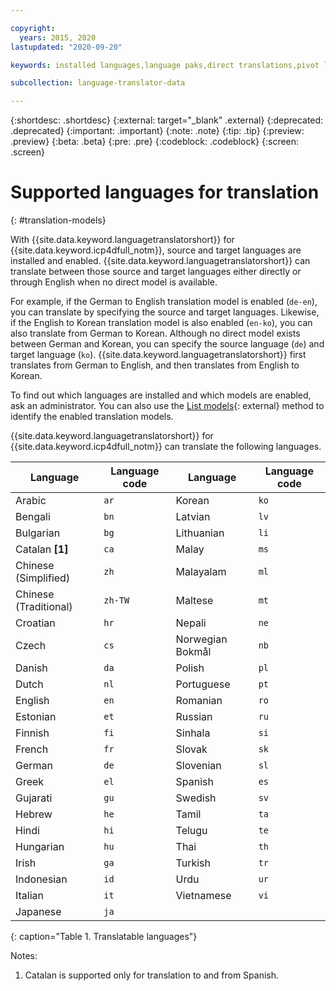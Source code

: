 ```yaml
---

copyright:
  years: 2015, 2020
lastupdated: "2020-09-20"

keywords: installed languages,language paks,direct translations,pivot language

subcollection: language-translator-data

---
```


{:shortdesc: .shortdesc}
{:external: target="_blank" .external}
{:deprecated: .deprecated}
{:important: .important}
{:note: .note}
{:tip: .tip}
{:preview: .preview}
{:beta: .beta}
{:pre: .pre}
{:codeblock: .codeblock}
{:screen: .screen}

# Supported languages for translation
{: #translation-models}

With {{site.data.keyword.languagetranslatorshort}} for {{site.data.keyword.icp4dfull_notm}}, source and target languages are installed and enabled. {{site.data.keyword.languagetranslatorshort}} can translate between those source and target languages either directly or through English when no direct model is available.

For example, if the German to English translation model is enabled (`de-en`), you can translate by specifying the source and target languages. Likewise, if the English to Korean translation model is also enabled (`en-ko`), you can also translate from German to Korean. Although no direct model exists between German and Korean, you can specify the source language (`de`) and target language (`ko`). {{site.data.keyword.languagetranslatorshort}} first translates from German to English, and then translates from English to Korean.

To find out which languages are installed and which models are enabled, ask an administrator. You can also use the [List models](https://{DomainName}/apidocs/language-translator-data#listmodels){: external} method to identify the enabled translation models.

{{site.data.keyword.languagetranslatorshort}} for {{site.data.keyword.icp4dfull_notm}} can translate the following languages.

| Language              | Language code | Language              | Language code |
|-----------------------|---------------|-----------------------|---------------|
| Arabic                | `ar`          | Korean                | `ko`          |
| Bengali               | `bn`          | Latvian               | `lv`          |
| Bulgarian             | `bg`          | Lithuanian            | `li`          |
| Catalan **[1]**       | `ca`          | Malay                 | `ms`          |
| Chinese (Simplified)  | `zh`          | Malayalam             | `ml`          |
| Chinese (Traditional) | `zh-TW`       | Maltese               | `mt`          |
| Croatian              | `hr`          | Nepali                | `ne`          |
| Czech                 | `cs`          | Norwegian Bokmål      | `nb`          |
| Danish                | `da`          | Polish                | `pl`          |
| Dutch                 | `nl`          | Portuguese            | `pt`          |
| English               | `en`          | Romanian              | `ro`          |
| Estonian              | `et`          | Russian               | `ru`          |
| Finnish               | `fi`          | Sinhala               | `si`          |
| French                | `fr`          | Slovak                | `sk`          |
| German                | `de`          | Slovenian             | `sl`          |
| Greek                 | `el`          | Spanish               | `es`          |
| Gujarati              | `gu`          | Swedish               | `sv`          |
| Hebrew                | `he`          | Tamil                 | `ta`          |
| Hindi                 | `hi`          | Telugu                | `te`          |
| Hungarian             | `hu`          | Thai                  | `th`          |
| Irish                 | `ga`          | Turkish               | `tr`          |
| Indonesian            | `id`          | Urdu                  | `ur`          |
| Italian               | `it`          | Vietnamese            | `vi`          |
| Japanese              | `ja`          | &nbsp; | &nbsp; |
{: caption="Table 1. Translatable languages"}

Notes:

1.  Catalan is supported only for translation to and from Spanish.

